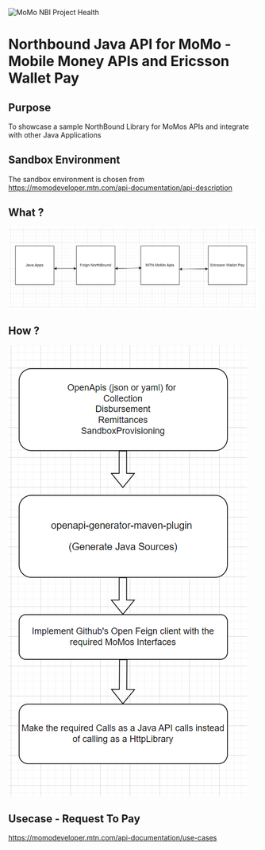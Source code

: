 ![MoMo NBI Project Health](https://github.com/github/docs/actions/workflows/build.yml/badge.svg?branch=main)

# Northbound Java API for MoMo - Mobile Money APIs and Ericsson Wallet Pay

## Purpose
To showcase a sample NorthBound Library for MoMos APIs and integrate with other Java Applications

## Sandbox Environment
The sandbox environment is chosen from https://momodeveloper.mtn.com/api-documentation/api-description

## What ?
![Northbound](./media/momo-purpose.png)

## How ?
![Implementation](./media/momo-nbi.png)


## Usecase - Request To Pay
https://momodeveloper.mtn.com/api-documentation/use-cases